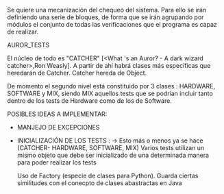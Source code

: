 
Se quiere una mecanización del chequeo del sistema. Para ello se irán definiendo una serie de bloques, de forma que se irán 
agrupando por módulos el conjunto de todas las verificaciones que el programa es capaz de realizar.


AUROR_TESTS

El núcleo de todo es "CATCHER" [<What 's an Auror? - A dark wizard catcher>,Ron Weasly]. A partir de ahí habrá clases más específicas que heredarán de Catcher. Catcher hereda de Object.

De momento el segundo nivel está constituido por 3 clases : HARDWARE, SOFTWARE y MIX, siendo MIX aquellos tests que se podrían
incluir tanto dentro de los tests de Hardware como de los de Software.

POSIBLES IDEAS A IMPLEMENTAR: 

- MANJEJO DE EXCEPCIONES

- INICIALIZACIÓN DE LOS TESTS : -> Esto más o menos ya se hace (CATCHER- HARDWARE, SOFTWARE, MIX)
     Varios tests utilizan un mismo objeto que debe ser inicializado de una determinada manera para poder realizar los tests
     
     Uso de Factory (especie de clases para Python). Guarda ciertas similitudes con el conecpto de clases abastractas en Java

    
